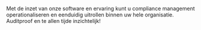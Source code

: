 Met de inzet van onze software en ervaring kunt u compliance management operationaliseren en eenduidig uitrollen binnen uw hele organisatie. Auditproof en te allen tijde inzichtelijk!
